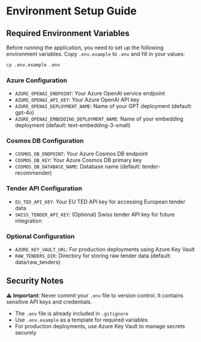 # Environment Setup Guide

## Required Environment Variables

Before running the application, you need to set up the following environment variables. Copy `.env.example` to `.env` and fill in your values:

```bash
cp .env.example .env
```

### Azure Configuration
- `AZURE_OPENAI_ENDPOINT`: Your Azure OpenAI service endpoint
- `AZURE_OPENAI_API_KEY`: Your Azure OpenAI API key  
- `AZURE_OPENAI_DEPLOYMENT_NAME`: Name of your GPT deployment (default: gpt-4o)
- `AZURE_OPENAI_EMBEDDING_DEPLOYMENT_NAME`: Name of your embedding deployment (default: text-embedding-3-small)

### Cosmos DB Configuration
- `COSMOS_DB_ENDPOINT`: Your Azure Cosmos DB endpoint
- `COSMOS_DB_KEY`: Your Azure Cosmos DB primary key
- `COSMOS_DB_DATABASE_NAME`: Database name (default: tender-recommender)

### Tender API Configuration
- `EU_TED_API_KEY`: Your EU TED API key for accessing European tender data
- `SWISS_TENDER_API_KEY`: (Optional) Swiss tender API key for future integration

### Optional Configuration
- `AZURE_KEY_VAULT_URL`: For production deployments using Azure Key Vault
- `RAW_TENDERS_DIR`: Directory for storing raw tender data (default: data/raw_tenders)

## Security Notes

⚠️ **Important**: Never commit your `.env` file to version control. It contains sensitive API keys and credentials.

- The `.env` file is already included in `.gitignore`
- Use `.env.example` as a template for required variables
- For production deployments, use Azure Key Vault to manage secrets securely
